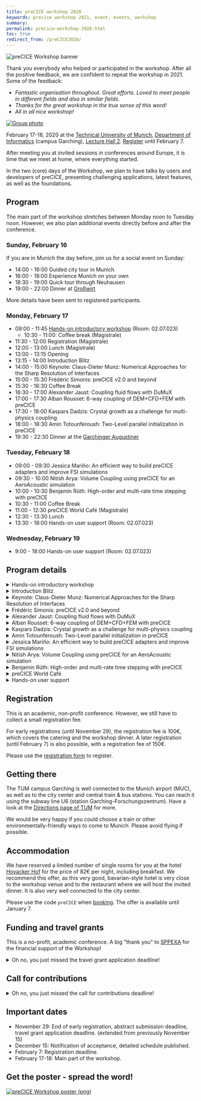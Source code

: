 ```yaml
---
title: preCICE workshop 2020
keywords: precice workshop 2021, event, events, workshop
summary:
permalink: precice-workshop-2020.html
toc: true
redirect_from: /preCICE2020/
---
```


<img class="img-responsive center-block" src="images/events/precice2020.svg" alt="preCICE Workshop banner" style="max-width: 500px; margin:auto;">

Thank you everybody who helped or participated in the workshop. After all the positive feedback, we are confident to repeat the workshop in 2021. Some of the feedback:

* _Fantastic organisation throughout. Great efforts. Loved to meet people in different fields and also in similar fields._
* _Thanks for the great workshop in the true sense of this word!_
* _All in all nice workshop!_

[![Group photo](images/events/precice2020-group-cropped.jpg)](images/events/precice2020-group.jpeg)


February 17-18, 2020 at the [Technical University of Munich](https://www.tum.de/nc/en/), [Department of Informatics](http://www.in.tum.de/en/) (campus Garching), [Lecture Hall 2](https://portal.mytum.de/campus/roomfinder/roomfinder_viewmap?mapid=142&roomid=00.04.011@5604). [Register](https://www5.in.tum.de/workshops/precice-workshop/) until February 7.

After meeting you at invited sessions in conferences around Europe,
it is time that we meet at home, where everything started.

In the two (core) days of the Workshop, we plan to have talks by users and developers
of preCICE, presenting challenging applications, latest features, as well as the foundations.

## Program

The main part of the workshop stretches between Monday noon to Tuesday noon. However, we also plan additional events directly before and after the conference.

### Sunday, February 16

If you are in Munich the day before, join us for a social event on Sunday:

* 14:00 - 16:00 Guided city tour in Munich
* 16:00 - 18:00 Experience Munich on your own
* 18:30 - 19:00 Quick tour through Neuhausen
* 19:00 - 22:00 Dinner at [Großwirt](http://www.grosswirt.de/)

More details have been sent to registered participants.

### Monday, February 17

* 09:00 - 11:45 <a href="#workshop">Hands-on introductory workshop</a> (Room: 02.07.023)
  * 10:30 - 11:00: Coffee break (Magistrale)
* 11:30 - 12:00 Registration (Magistrale)
* 12:00 - 13:00 Lunch (Magistrale)
* 13:00 - 13:15 Opening
* 13:15 - 14:00 Introduction Blitz
* 14:00 - 15:00 Keynote: Claus-Dieter Munz: Numerical Approaches for the Sharp Resolution of Interfaces
* 15:00 - 15:30 Frédéric Simonis: preCICE v2.0 and beyond
* 15:30 - 16:30 Coffee Break
* 16:30 - 17:00 Alexander Jaust: Coupling fluid flows with DuMuX
* 17:00 - 17:30 Alban Rousset: 6-way coupling of DEM+CFD+FEM with preCICE
* 17:30 - 18:00 Kaspars Dadzis: Crystal growth as a challenge for multi-physics coupling
* 18:00 - 18:30 Amin Totounferoush: Two-Level parallel initialization in preCICE
* 19:30 - 22:30 Dinner at the [Garchinger Augustiner](http://garchinger-augustiner.com/)

### Tuesday, February 18

* 09:00 - 09:30 Jessica Mariño: An efficient way to build preCICE adapters and improve FSI simulations
* 09:30 - 10:00 Nitish Arya: Volume Coupling using preCICE for an AeroAcoustic simulation
* 10:00 - 10:30 Benjamin Rüth: High-order and multi-rate time stepping with preCICE
* 10:30 - 11:00 Coffee Break
* 11:00 - 12:30 preCICE World Café (Magistrale)
* 12:30 - 13:30 Lunch
* 13:30 - 18:00 Hands-on user support (Room: 02.07.023)

### Wednesday, February 19

* 9:00 - 18:00 Hands-on user support (Room: 02.07.023)

## Program details

<details class="workshop-event" id="workshop"><summary>Hands-on introductory workshop</summary>
<p>Instructors: <a href="https://www5.in.tum.de/wiki/index.php/Gerasimos_Chourdakis,_M.Sc.">Gerasimos Chourdakis</a>, <a href="https://www5.in.tum.de/wiki/index.php/Dr._rer._nat._Benjamin_Uekermann">Benjamin Uekermann</a><br/>
Affiliation: Technical Univerisy of Munich, Eindhoven University of Technology, preCICE developers.</p>
<p>A hands-on introduction to preCICE, recommended for new users that want to learn how to couple their own codes.</p>
<p>We will couple two simple Python codes, discussing the basic methods of the preCICE API and the structure of the configuration file. We will then also look into tools useful for developing and debugging coupled simulations.</p>
<p>Please bring your own laptop, with preCICE v2, Python 3.6 or newer, and the Python bindings installed. Optionally, please also install ParaView and gnuplot, or similar software to visualize VTK point data and CSV files. A VM image for VirtualBox will also be available.</p>
</details>

<details class="workshop-event" id="intro"><summary>Introduction Blitz</summary>
<p>Introduce yourself in 1 slide and 1 minute per person.</p>
</details>

<details class="workshop-event" id="keynote"><summary>Keynote: Claus-Dieter Munz: Numerical Approaches for the Sharp Resolution of Interfaces</summary>
<p>Authors: <a href="https://www.iag.uni-stuttgart.de/institut/team/Munz-00008/">Claus-Dieter Munz</a><br/>
Affiliation: University of Stuttgart</p>
<p>The need of heterogeneous coupling often appears in the simulation of complex technical problems. One may differ the problems with regions of different physical behavior, such as e.g. fluid structure interaction, or problems with regions of different mathematical or numerical modelling. The first class of problems is mainly motivated by the physical situation. Different physical processes occur in different parts and interact. The coupling here is usually imposed by an exchange of the boundary values for the different physical models. The other class is motivated by the quest to computational efficiency and consists of problems, in which the occurrence of different sub regions is more or less artificially introduced to save computational effort. An example here is the change of the flow equations to linear wave propagation equations to calculate the noise propagation to the outer field. Problems with use of different grids to handle the complexity of the geometry are as well divided into this group. In this talk, I will show different examples with focus to the sharp interface approximation and the coupling. These include aeroacoustic problems with noise generation and propagation, the zonal approach for turbulent flow, partly based on modelling and highly resolved regions, fluid structure interaction and multiphase flow.</p>
</details>

<details class="workshop-event" id="Simonis"><summary>Frédéric Simonis: preCICE v2.0 and beyond</summary>
<p>Speaker: <a href="https://www5.in.tum.de/wiki/index.php/Fr%C3%A9d%C3%A9ric_Simonis,_M.Sc.">Frédéric Simonis</a><br/>
Affiliation: Technical University of Munich, preCICE developer</p>
<p>preCICE 2.0 brings many changes and improvements at the price of breaking backwards compatibility.
This talk presents an overview on what has changed in this major release and presents a comprehensive guide on how to painlessly upgrade adapters and configurations. Furthermore, we will have a brief overview of upcoming features.</p>
</details>

<details class="workshop-event" id="Jaust"><summary>Alexander Jaust: Coupling fluid flows with DuMuX</summary>
<p>Authors: <a href="https://www.ipvs.uni-stuttgart.de/institute/team/Jaust-00001/">Alexander Jaust</a>, Kilian Weishaupt, Miriam Mehl, Bernd Flemisch<br/>
Affiliation: University of Stuttgart</p>
<p>Many porous media applications involve multiphysics systems that can be separated by a sharp interface, for example coupling porous-media flow and free flow. The solver DuMuX (DUNE for Multi-{Phase, Component, Scale, Physics, ...} [1]) is a C++-based open-source software that is used extensively for solving flow and transport processes in porous media.</p>
<p>This talk will focus on a new preCICE adapter that allows to couple DuMuX with DuMuX or other solvers aiming to be applicable to a wide variety of porous media applications. In the talk we discuss the development, the adapter's current capabilities, and we give a short overview on how to use the adapter, especially in the context of coupling porous-media flow and free flow. We will conclude with the discussion of future plans and possible extensions of the adapter.</p>
<p>[1] https://dumux.org/</p>
</details>

<details class="workshop-event" id="Rousset"><summary>Alban Rousset: 6-way coupling of DEM+CFD+FEM with preCICE</summary>
<p>Authors: Xavier Besseron, <a href="https://wwwen.uni.lu/research/fstc/research_unit_in_engineering_sciences_rues/members/alban_rousset">Alban Rousset</a>, Alice Peyraut, Bernhard Peters<br/>
Affiliation: University of Luxembourg</p>
<p>In this work, we present our preliminary results on the 6-way coupling of 3 numerical solvers: XDEM for the Discrete Element Method (DEM), OpenFOAM for Computation Fluid Dynamics (CFD), and deal.II for Finite Element Method (FEM). We relied on the existing preCICE adapters for OpenFOAM and deal.II and we have implemented a new preCICE adapter for the eXtended Discrete Element Method (XDEM), an innovative DEM software developed at the University of Luxembourg. The XDEM adapter permits coupling of the particulate phase of DEM with CFD and FEM:
- DEM+FEM is a surface coupling that performs the exchange of surface forces and displacement between the particles and a deformable solid;
- DEM+CFD is a volume coupling that performs the exchange of porosity, momentum, drag force and buoyancy between the particles and the fluid.
Put together with the pre-existing CFD+FEM coupling, we obtain a 6-way coupled multi-physics solver for particles, fluid and deformable solids. We have tested and evaluated our multi-physics solver on the tutorial case “Cylinder with a flap” derived from the benchmarking case of Turek and Hron, that we extended to include a particulate phase solved by XDEM.
</p></details>

<details class="workshop-event" id="Dadzis"><summary>Kaspars Dadzis: Crystal growth as a challenge for multi-physics coupling</summary>
<p>Authors: Kaspars Dadzis<br/>
Affiliation: <a href="https://www.ikz-berlin.de/en/">Leibniz Institute for Crystal Growth</a>, Berlin</p>
<p>Many technologically relevant crystalline materials are produced in complex high-temperature processes involving a large variety of physical phenomena such as heat transfer including radiation and phase change, electromagnetism, melt and gas flows, thermal stresses. Numerous specialized or general-purpose simulation tools (e.g., Comsol, OpenFOAM) have been applied to these processes, however, two key issues are still not solved. First, insufficient data for model validation due to limited possibilities of in-situ measurements. Second, incomplete knowledge about coupling effects between various physical phenomena and lack of appropriate models. We are addressing these issues within the framework of a Starting Grant from the European Research Council (ERC). An experimental platform will be developed for in-situ analysis of crystal growth processes of model materials with modern measurement techniques. The obtained data will be used to establish a new level of physical understanding and a new generation of multiphysical models for crystal growth. The present contribution discusses the practical challenges in this project with a focus on multi-physics coupling.</p>
</details>

<details class="workshop-event" id="Totounferoush"><summary>Amin Totounferoush: Two-Level parallel initialization in preCICE</summary>
<p>Authors: <a href="https://www.ipvs.uni-stuttgart.de/institute/team/Totounferoush/">Amin Totounferoush</a><br/>
Affiliation: University of Stuttgart, preCICE developer</p>
<p>We introduce a new parallel scheme for communication initialization in partitioned multi-physics simulations. The old solution to establish connections in preCICE is based on transferring the whole interface mesh from one solver to the other one. In this approach, the mesh partitions are gathered in a master rank of one solver and communicated to the master rank of the other solver. The receiving master rank broadcasts the whole mesh to the rest of the interface ranks. Each rank then compares its local mesh partition with the received mesh to find the connections and the list of the data that needs to be exchanged during run time. This approach introduces a communication bottleneck and, therefore, does not scale to higher numbers of cores. Furthermore, the storage of the complete mesh at the master ranks is very memory consuming.</p>
<p>To address these issues, we propose a two-level parallel approach. In the first level, instead of communicating the whole mesh via master ranks, we only communicate a bounding box for each interface mesh partition via the master-master communication channel. This information is enough to find the possible connections between ranks of the participants. In the second level, each rank communicates its mesh partition to the connected ranks for final filtering and finding the actual list of data that must be communicated during the simulation. Various test cases are studied and analyzed. The initial measurements show that the new initialization method outperforms the old one in terms of run time, scalability and memory consumption.</p>
</details>

<details class="workshop-event" id="Marino"><summary>Jessica Mariño: An efficient way to build preCICE adapters and improve FSI simulations</summary>
<p>Authors: <a href="https://www.fnb.tu-darmstadt.de/fachgebiet_fnb/fnb_mitarbeiter/fnb_mitarbeiter_details_130560.en.jsp">Jessica Mariño</a>, Elena Kolb, Michael Schäfer<br/>
Affiliation: Technical University of Darmstadt</p>
<p>Research at FNB focuses on the modeling and simulation of multiphysics phenomena, such as the interaction of multiphase flows with flexible structures and aeroacoustic effects induced by fluid-structure interaction (FSI). For some years, our research in the field of FSI was performed using an implicit partitioned method based on the in-house flow solver FASTEST, the structural solver FEAP, and the quasi-standard coupling interface MpCCI version 3.1.1. The method was intensively tested and optimized. However, the system memory issues with MpCCI 3.1.1 and the lack of information about the coupling process in the black-box MpCCI, motivated the change of the coupling software to preCICE. A first version of the FASTEST adapter, which was based on the old MpCCI implementation, led to limited functionality of preCICE. Our recent efforts, which included rebuilding the preCICE adapter almost from scratch and the change to the CalculiX structural solver, significantly improved the efficiency and accuracy of the coupling framework. The present work intends to share our experience on reusing/rebuilding existing coupling approaches, the accompanying validation processes and adapter maintenance.</p>
</details>

<details class="workshop-event" id="Arya"><summary>Nitish Arya: Volume Coupling using preCICE for an AeroAcoustic simulation</summary>
<p>Authors: <a href="http://home.iitk.ac.in/~ashoke/people.php">Nitish Arya</a><br/>
Affiliation: Indian Institute of Technology</p>
<p>The present study uses preCICE to couple OpenFOAM and nektar++ for an aeroacoustic application. Initially, the mean velocity, density and pressure from a compressible solver in OpenFOAM are transferred to nektar++. These fields are then used as basefields over which the acoustic perturbations are calculated using APESolver in the nektar++ framework. The source terms from OpenFOAM are transferred at each time step. The computational domain in nektar++ is divided into two parts- the first part is the region where the acoustic equations are solved using the source terms from the flow solver and the second part corresponds to the free propagation region without any source terms. The source terms are exchanged within a volume where dominant acoustic sources are present. Large Eddy Simulation (LES) is employed for the flow solver while the acoustic solver uses Acoustic Perturbation Equations employing a Discontinuous Galerkin Method. The simulation is validated against the experimental results for flow over a cubic obstacle kept over a flat plate.</p>
</details>

<details class="workshop-event" id="Rueth"><summary>Benjamin Rüth: High-order and multi-rate time stepping with preCICE</summary>
<p>Authors: <a href="https://www5.in.tum.de/wiki/index.php/Benjamin_R%C3%BCth,_M.Sc._(hons)">Benjamin Rüth</a><br/>
Affiliation: Technical University of Munich, preCICE developer</p>
<p>Many multi-physics applications have solver components that come with their respective scale in time and space. The spatial mapping of preCICE already allows to consequently connect different scales in space, i.e. different mesh resolutions. However, for the time dimension, only a very limited subcycling scheme is implemented to support different scales in time and timestep sizes.</p>
<p>In this talk, we present a coupling scheme that utilizes waveform iteration and interpolates between time steps of each component to reach high order in time. We present a draft for the future implementation in preCICE and give usage examples. Finally, we want to discuss possible effects on the preCICE API and configuration.</p>
</details>

<details class="workshop-event" id="worldcafe"><summary>preCICE World Café</summary>
<p>Speak up! Join our <a href="https://en.wikipedia.org/wiki/World_caf%C3%A9">World Café</a> to discover and give us feedback on various aspects of preCICE.</p>
<p>The concept will be described in the beginning of the session.</p>
</details>

<details class="workshop-event" id="support"><summary>Hands-on user support</summary>
<p>Discourse and Gitter help us a lot everyday, but there is nothing like sitting together and discussing a problem. Join us on Tuesday evening and Wednesday in the room 02.07.023 and show us your own projects and open issues with preCICE.</p>
<p>There will be a list where you can add your name and topic during the workshop. However, it would help us if you sent us a description beforehand.</p>
</details>

## Registration

This is an academic, non-profit conference. However, we still have to collect a small registration fee.

For early registrations (until November 29), the registration fee is 100€, which covers the catering and the workshop dinner. A later registration (until February 7) is also possible, with a registration fee of 150€.

Please use the [registration form](https://www5.in.tum.de/workshops/precice-workshop/) to register.

## Getting there

The TUM campus Garching is well connected to the Munich airport (MUC), as well as to the city center and central train & bus stations. You can reach it using the subway line U6 (station Garching-Forschungszentrum). Have a look at the [Directions page of TUM](https://www.tum.de/en/about-tum/contact-directions/) for more.

We would be very happy if you could choose a train or other environmentally-friendly ways to come to Munich. Please avoid flying if possible.

## Accommodation

We have reserved a limited number of single rooms for you at the hotel [Hoyacker Hof](https://www.hoyackerhof.de/) for the price of 82€ per night, including breakfast. We recommend this offer, as this very good, bavarian-style hotel is very close to the workshop venue and to the restaurant where we will host the invited dinner. It is also very well connected to the city center.

Please use the code `preCICE` when [booking](https://www.hoyackerhof.de/en/booking/). The offer is available until January 7.

## Funding and travel grants

This is a no-profit, academic conference. A big "thank you" to <a href="http://www.sppexa.de/">SPPEXA</a> for the financial support of the Workshop!

<details><summary>Oh no, you just missed the travel grant application deadline!</summary>
<p>With this support, we are able to provide a small number of travel grants to (PhD) students who would not be able to join otherwise. If this applies to you, please explain your situation in the registration form.</p>
</details>

## Call for contributions

<details><summary>Oh no, you just missed the call for contributions deadline!</summary>
<p>We are aiming for 8-12 contributed talks of 15-25min each, focused more on coupling / preCICE-specific aspects and less on the scientific background of applications. We will notify you about acceptance until December 15.</p>

<p>Please note that this is not a classical scientific conference, but a user and developer meeting. Contributions are very welcome, if they fit the purpose, but not mandatory.</p>

<p>Possible contributions include (non-exclusively):
<ul>
<li>New adapters for community codes</li>
<li>Coupling numerics</li>
<li>Comparison of different mapping, coupling, and communication methods</li>
<li>Coupling boundary conditions</li>
<li>Multi-scale coupling</li>
<li>Building, packaging, testing, documentation and other Research Software Engineering topics</li>
</ul>
</p>

<p>Please use the <a href="https://www5.in.tum.de/workshops/precice-workshop/">registration form</a> if you would like to submit a talk.</p>
</details>

## Important dates

* November 29: End of early registration, abstract submission deadline, travel grant application deadline. (extended from previously November 15)
* December 15: Notification of acceptance, detailed schedule published.
* February 7: Registration deadline.
* February 17-18: Main part of the workshop.

## Get the poster - spread the word!

<a href="material/flyers/preCICE2020-poster.pdf" title="preCICE Workshop 2020 poster on GitHub"><img src="material/flyers/preCICE2020-poster.png" alt="preCICE Workshop poster (png)"></a>
